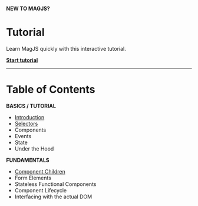**NEW TO MAGJS?**

# Tutorial

Learn MagJS quickly with this interactive tutorial.

**[Start tutorial](//github.com/magnumjs/mag.js/blob/master/examples/tutorials/build-with-magjs-tutorial-intro.md)**

<hr>


# Table of Contents

**BASICS / TUTORIAL**

- [Introduction](//github.com/magnumjs/mag.js/blob/master/examples/tutorials/build-with-magjs-tutorial-intro.md)
- [Selectors](//github.com/magnumjs/mag.js/blob/master/examples/tutorials/build-with-magjs-tutorial-selectors.md)
- Components
- Events
- State
- Under the Hood

**FUNDAMENTALS**

- [Component Children](//github.com/magnumjs/mag.js/blob/master/examples/tutorials/component-children.md)
- Form Elements
- Stateless Functional Components
- Component Lifecycle
- Interfacing with the actual DOM
